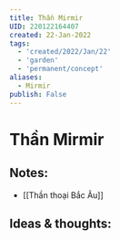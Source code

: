 ```yaml
---
title: Thần Mirmir
UID: 220122164407
created: 22-Jan-2022
tags:
  - 'created/2022/Jan/22'
  - 'garden'
  - 'permanent/concept'
aliases:
  - Mirmir
publish: False
---
```

# Thần Mirmir

## Notes:
- [[Thần thoại Bắc Âu]]

## Ideas & thoughts:


